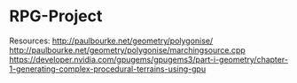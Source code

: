 # RPG-Project
Resources:
http://paulbourke.net/geometry/polygonise/
http://paulbourke.net/geometry/polygonise/marchingsource.cpp
https://developer.nvidia.com/gpugems/gpugems3/part-i-geometry/chapter-1-generating-complex-procedural-terrains-using-gpu
